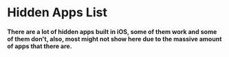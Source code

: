 # Hidden Apps List

#### There are a lot of hidden apps built in iOS, some of them work and some of them don't, also, most might not show here due to the massive amount of apps that there are.

